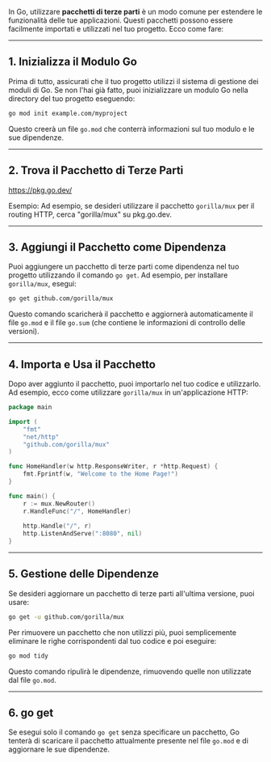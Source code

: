 In Go, utilizzare **pacchetti di terze parti** è un modo comune per estendere le funzionalità delle tue applicazioni. Questi pacchetti possono essere facilmente importati e utilizzati nel tuo progetto. Ecco come fare:


***
## 1. Inizializza il Modulo Go
Prima di tutto, assicurati che il tuo progetto utilizzi il sistema di gestione dei moduli di Go. Se non l'hai già fatto, puoi inizializzare un modulo Go nella directory del tuo progetto eseguendo:

```bash
go mod init example.com/myproject
```

Questo creerà un file `go.mod` che conterrà informazioni sul tuo modulo e le sue dipendenze.


***
## 2. Trova il Pacchetto di Terze Parti

https://pkg.go.dev/

Esempio:
Ad esempio, se desideri utilizzare il pacchetto `gorilla/mux` per il routing HTTP, cerca "gorilla/mux" su pkg.go.dev.

***
## 3. Aggiungi il Pacchetto come Dipendenza
Puoi aggiungere un pacchetto di terze parti come dipendenza nel tuo progetto utilizzando il comando `go get`. Ad esempio, per installare `gorilla/mux`, esegui:

```bash
go get github.com/gorilla/mux
```

Questo comando scaricherà il pacchetto e aggiornerà automaticamente il file `go.mod` e il file `go.sum` (che contiene le informazioni di controllo delle versioni).



***
## 4. Importa e Usa il Pacchetto
Dopo aver aggiunto il pacchetto, puoi importarlo nel tuo codice e utilizzarlo. Ad esempio, ecco come utilizzare `gorilla/mux` in un'applicazione HTTP:

```go
package main

import (
    "fmt"
    "net/http"
    "github.com/gorilla/mux"
)

func HomeHandler(w http.ResponseWriter, r *http.Request) {
    fmt.Fprintf(w, "Welcome to the Home Page!")
}

func main() {
    r := mux.NewRouter()
    r.HandleFunc("/", HomeHandler)
    
    http.Handle("/", r)
    http.ListenAndServe(":8080", nil)
}
```



***
## 5. Gestione delle Dipendenze

Se desideri aggiornare un pacchetto di terze parti all'ultima versione, puoi usare:
```bash
go get -u github.com/gorilla/mux
```


Per rimuovere un pacchetto che non utilizzi più, puoi semplicemente eliminare le righe corrispondenti dal tuo codice e poi eseguire:
```bash
go mod tidy
```
Questo comando ripulirà le dipendenze, rimuovendo quelle non utilizzate dal file `go.mod`.



***
## 6. go get
Se esegui solo il comando `go get` senza specificare un pacchetto, Go tenterà di scaricare il pacchetto attualmente presente nel file `go.mod` e di aggiornare le sue dipendenze.